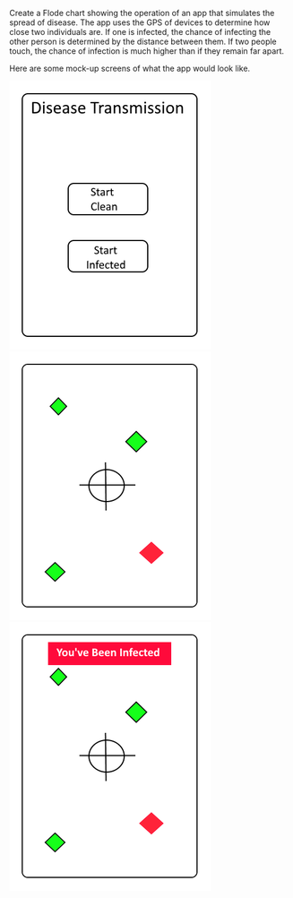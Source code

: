 Create a Flode chart showing the operation of an app that simulates the spread of disease.  The app uses the GPS of devices to determine how close two individuals are.  If one is infected, the chance of infecting the other person is determined by the distance between them.  If two people touch, the chance of infection is much higher than if they remain far apart.

Here are some mock-up screens of what the app would look like.

<img src="DiseaseApp/StartScreen.png">
<img src="DiseaseApp/SimulationScreen.png">
<img src="DiseaseApp/InfectedScreen.png">